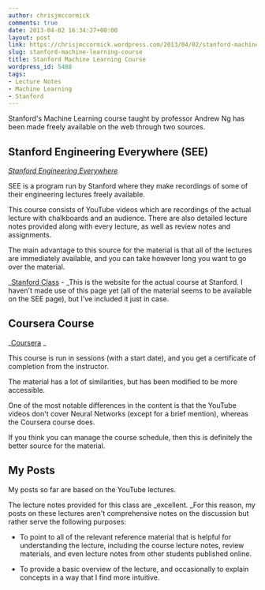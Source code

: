 ```yaml
---
author: chrisjmccormick
comments: true
date: 2013-04-02 16:34:27+00:00
layout: post
link: https://chrisjmccormick.wordpress.com/2013/04/02/stanford-machine-learning-course/
slug: stanford-machine-learning-course
title: Stanford Machine Learning Course
wordpress_id: 5488
tags:
- Lecture Notes
- Machine Learning
- Stanford
---
```


Stanford's Machine Learning course taught by professor Andrew Ng has been made freely available on the web through two sources.





## Stanford Engineering Everywhere (SEE)


_[Stanford Engineering Everywhere](http://see.stanford.edu/see/courseinfo.aspx?coll=348ca38a-3a6d-4052-937d-cb017338d7b1)_

SEE is a program run by Stanford where they make recordings of some of their engineering lectures freely available.

This course consists of YouTube videos which are recordings of the actual lecture with chalkboards and an audience. There are also detailed lecture notes provided along with every lecture, as well as review notes and assignments.

The main advantage to this source for the material is that all of the lectures are immediately available, and you can take however long you want to go over the material.

_[Stanford Class](http://cs229.stanford.edu/) - _This is the website for the actual course at Stanford. I haven't made use of this page yet (all of the material seems to be available on the SEE page), but I've included it just in case.


## Coursera Course


_[Coursera](https://www.coursera.org/course/ml) _

This course is run in sessions (with a start date), and you get a certificate of completion from the instructor.

The material has a lot of similarities, but has been modified to be more accessible.

One of the most notable differences in the content is that the YouTube videos don't cover Neural Networks (except for a brief mention), whereas the Coursera course does.

If you think you can manage the course schedule, then this is definitely the better source for the material.


## My Posts


My posts so far are based on the YouTube lectures.

The lecture notes provided for this class are _excellent. _For this reason, my posts on these lectures aren't comprehensive notes on the discussion but rather serve the following purposes:



	
  * To point to all of the relevant reference material that is helpful for understanding the lecture, including the course lecture notes, review materials, and even lecture notes from other students published online.

	
  * To provide a basic overview of the lecture, and occasionally to explain concepts in a way that I find more intuitive.



